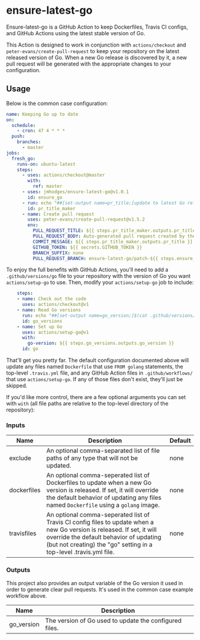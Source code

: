 # ensure-latest-go

Ensure-latest-go is a GitHub Action to keep Dockerfiles, Travis CI configs,
and GitHub Actions using the latest stable version of Go.


This Action is designed to work in conjunction with `actions/checkout` and
`peter-evans/create-pull-request` to keep your repository on the latest released
version of Go. When a new Go release is discovered by it, a new pull request
will be generated with the appropriate changes to your configuration.

## Usage
Below is the common case configuration:

```yaml
name: Keeping Go up to date
on:
  schedule:
    - cron: 47 4 * * *
  push:
    branches:
      - master
jobs:
  fresh_go:
    runs-on: ubuntu-latest
    steps:
      - uses: actions/checkout@master
        with:
          ref: master
      - uses: jmhodges/ensure-latest-go@v1.0.1
        id: ensure_go
      - run: echo "##[set-output name=pr_title;]update to latest Go release ${{ steps.ensure_go.outputs.go_version}}"
        id: pr_title_maker
      - name: Create pull request
        uses: peter-evans/create-pull-request@v1.5.2
        env:
          PULL_REQUEST_TITLE: ${{ steps.pr_title_maker.outputs.pr_title }}
          PULL_REQUEST_BODY: Auto-generated pull request created by the GitHub Actions [create-pull-request](https://github.com/peter-evans/create-pull-request) and [ensure-latest-go](https://github.com/jmhodges/ensure-latest-go).
          COMMIT_MESSAGE: ${{ steps.pr_title_maker.outputs.pr_title }}
          GITHUB_TOKEN: ${{ secrets.GITHUB_TOKEN }}
          BRANCH_SUFFIX: none
          PULL_REQUEST_BRANCH: ensure-latest-go/patch-${{ steps.ensure_go.outputs.go_version }}
```

To enjoy the full benefits with GitHub Actions, you'll need to add a `.github/versions/go` file to your repository with the version of Go you want `actions/setup-go` to use. Then, modify your `actions/setup-go` job to include:

```yaml
    steps:
    - name: Check out the code
      uses: actions/checkout@v1
    - name: Read Go versions
      run: echo "##[set-output name=go_version;]$(cat .github/versions/go)"
      id: go_versions
    - name: Set up Go
      uses: actions/setup-go@v1
      with:
        go-version: ${{ steps.go_versions.outputs.go_version }}
      id: go

```

That'll get you pretty far. The default configuration documented above will
update any files named `Dockerfile` that use `FROM golang` statements, the
top-level `.travis.yml` file, and any GitHub Action files in
`.github/workflows/` that use `actions/setup-go`. If any of those files don't
exist, they'll just be skipped.

If you'd like more control, there are a few optional arguments you can set with `with` (all file paths are relative to the top-level directory of the repository):

### Inputs

| Name | Description | Default |
| --- | --- | --- |
| exclude | An optional comma-separated list of file paths  of any type that will not be updated.| none |
| dockerfiles | An optional comma-seperated list of Dockerfiles to update when a new Go version is released. If set, it will override the default behavior of updating any files named `Dockerfile` using a `golang` image. | none |
| travisfiles | An optional comma-seperated list of Travis CI config files to update when a new Go version is released. If set, it will override the default behavior of updating (but not creating) the "go" setting in a top-level .travis.yml file. | none |

### Outputs

This project also provides an output variable of the Go version it used in order
to generate clear pull requests. It's used in the common case example workflow
above.

| Name | Description |
| --- | --- |
| go_version | The version of Go used to update the configured files. |

